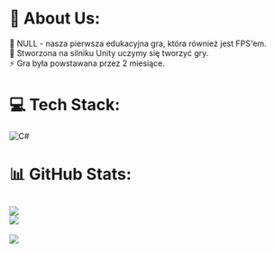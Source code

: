 # 💫 About Us:
🔭 NULL - nasza pierwsza edukacyjna gra, która również jest FPS'em.<br>🌱 Stworzona na silniku Unity uczymy się tworzyć gry.<br>⚡ Gra była powstawana przez 2 miesiące.


# 💻 Tech Stack:
![C#](https://img.shields.io/badge/c%23-%23239120.svg?style=for-the-badge&logo=c-sharp&logoColor=white)
# 📊 GitHub Stats:
![](https://github-readme-stats.vercel.app/api?username=LunarStudioDev&theme=dark&hide_border=false&include_all_commits=false&count_private=false)<br/>
![](https://github-readme-stats.vercel.app/api/top-langs/?username=LunarStudioDev&theme=dark&hide_border=false&include_all_commits=false&count_private=false&layout=compact)
---
[![](https://visitcount.itsvg.in/api?id=LunarStudioDev&icon=0&color=0)](https://visitcount.itsvg.in)

<!-- Proudly created with GPRM ( https://gprm.itsvg.in ) -->
